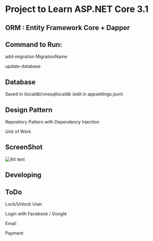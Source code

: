 # Project to Learn ASP.NET Core 3.1 

## ORM : Entity Framework Core + Dapper

## Command to Run:
add-migration MigrationName

update-database

## Database 
Saved in (localdb)\mssqllocaldb
(edit in appsettings.json)

## Design Pattern
Repository Pattern with Dependency Injection

Unit of Work

## ScreenShot
![Alt text](https://raw.githubusercontent.com/phuocleoceo/Book-Store-SSR/master/Capture.PNG?raw=true)

## Developing

## ToDo
Lock/Unlock User

Login with Facebook / Google

Email 

Payment

